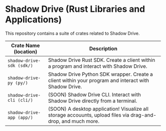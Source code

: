 # Shadow Drive (Rust Libraries and Applications)
This repository contains a suite of crates related to Shadow Drive.

| Crate Name (location)  | Description |
| ------------- | ------------- |
| `shadow-drive-sdk (sdk/)` | Shadow Drive Rust SDK. Create a client within a program and interact with Shadow Drive. |
| `shadow-drive-py (py/)`   | Shadow Drive Python SDK wrapper. Create a client within your program and interact with Shadow Drive. |
| `shadow-drive-cli (cli/)` | (SOON) Shadow Drive CLI. Interact with Shadow Drive directly from a terminal. |
| `shadow-drive-app (app/)` | (SOON) A desktop application! Visualize all storage accouunts, upload files via drag-and-drop, and much more. |
